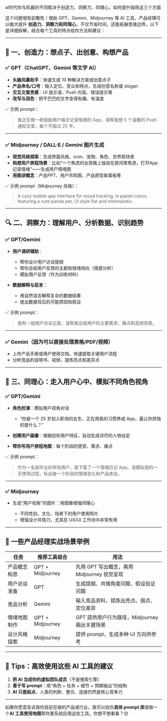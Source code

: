 ai时代你与机器的不同取决于创造力、洞察力、同理心，如何提升锻炼这三个方面


这个问题很有前瞻性！借助 GPT、Gemini、Midjourney 等 AI 工具，产品经理可以极大提升 **创造力、洞察力和同理心**，不仅节省时间，还能拓展思维边界。以下是详细拆解，结合每个工具的特点给你方法和建议：

---

## 🎨 一、创造力：想点子、出创意、构想产品

### ✅ GPT（ChatGPT、Gemini 等文字 AI）

* **头脑风暴助手**：快速生成 10 种解决方案或创意点子
* **产品命名/口号**：输入定位、受众和特点，生成创意名称或 slogan
* **交互文案灵感**：UI 提示语、Push 内容、错误提示等
* **改写与润色**：把干巴巴的文字变得有趣、有温度

✅ 示例 prompt：

> 我正在做一款鼓励用户每天记录情绪的 App，请帮我想 5 个温暖的 Push 通知文案，每个不超过 25 字。

---

### ✅ Midjourney / DALL·E / Gemini 图片生成

* **视觉风格探索**：生成界面风格、icon、宠物、角色、世界观场景
* **构想用户旅程场景**：比如“一个焦虑的女孩晚上独自在房间里焦虑，打开App记录情绪”——生成用户情境图
* **用图讲概念**：产品PPT、用户共鸣图、产品原型故事板等

✅ 示例 prompt（Midjourney 风格）：

> A cozy mobile app interface for mood tracking, in pastel colors, featuring a cute panda pet, UI style flat and minimalistic.

---

## 🔍 二、洞察力：理解用户、分析数据、识别趋势

### ✅ GPT/Gemini

* **用户调研辅助**：

  * 帮你设计用户访谈提纲
  * 帮你总结用户反馈的主题和情绪倾向（情感分析）
  * 模拟用户反馈（作为训练材料）

* **数据解释与启发**：

  * 用自然语言解释复杂的数据结果
  * 提出数据背后的可能原因和假设

✅ 示例 prompt：

> 我有一组用户访谈记录，请帮我总结用户的主要需求、痛点和高频场景。

---

### ✅ Gemini（因为可以直接处理表格/PDF/视频）

* 上传产品手册或用户使用文档，快速提取关键用户流程
* 分析竞品的说明书、视频，提炼亮点和差异点

---

## 🤝 三、同理心：走入用户心中、模拟不同角色视角

### ✅ GPT/Gemini

* **角色扮演**：模拟用户视角对话

  * “你是一个 25 岁初入职场的女生，正在用我的习惯养成 App，最让你烦恼的是什么？”
* **创建用户画像**：根据目标用户特征，自动生成详尽的人物设定
* **帮你写用户旅程地图**：每个阶段的感受、需求、痛点

✅ 示例 prompt：

> 作为一名刚毕业的年轻用户，我下载了一个情绪日记 App。请模拟我的一天使用过程，标出每一个阶段的情绪变化和产品体验。

---

### ✅ Midjourney

* 生成“用户视角”的图片：用图像增强同理心

  * 不同性别、文化、场景下的用户使用照片
  * 增强设计共情力，尤其在 UX/UI 工作坊中非常有用

---

## 🔧 一些产品经理实战场景举例

| 任务     | 推荐工具组合           | 用法                             |
| ------ | ---------------- | ------------------------------ |
| 产品概念构思 | GPT + Midjourney | 先用 GPT 写出概念，再用 Midjourney 视觉呈现 |
| 用户访谈准备 | GPT              | 生成提纲、共情角度问题、假设验证问题             |
| 竞品分析   | Gemini           | 输入竞品资料，提炼出亮点、弱点、定位差异           |
| 情绪地图制作 | GPT + Midjourney | GPT 提供用户行为路径，Midjourney 画出关键场景 |
| 设计风格探索 | Midjourney       | 提供 prompt，生成多种 UI 方向供参考        |

---

## 🧠 Tips：高效使用这些 AI 工具的建议

1. **把 AI 当成你的虚拟团队成员**（不是搜索引擎）
2. **善于写 prompt**：用“角色 + 任务 + 细节 + 预期输出”的结构
3. **AI 只是起点**，人类的判断、整合、连接仍然是核心竞争力

---

如果你愿意告诉我你目前在做的产品或行业，我可以给你**具体 prompt 库**或做一个**AI 工具使用地图**帮你更系统应用这些工具。你想不想看看？😊
